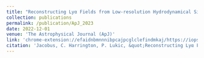 ```yaml
---
title: "Reconstructing Lyα Fields from Low-resolution Hydrodynamical Simulations with Deep Learning"
collection: publications
permalink: /publication/ApJ_2023
date: 2022-12-01
venue: 'The Astrophysical Journal (ApJ)'
link: 'chrome-extension://efaidnbmnnnibpcajpcglclefindmkaj/https://iopscience.iop.org/article/10.3847/1538-4357/acfcb5/pdf'
citation: 'Jacobus, C. Harrington, P. Lukic, &quot;Reconstructing Lyα Fields from Low-resolution Hydrodynamical Simulations with Deep Learning.&quot; <i>NeurIPS: The Astrophysical Journal</i> (2023)'
---
```

